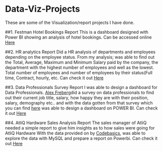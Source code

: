 # Data-Viz-Projects
These are some of the Visualization/report projects I have done. 

##1. Festman Hotel Bookings Report
This is a dashboard designed with Power BI showing an analysis of hotel bookings. 
Can be accessed online [Here](https://app.powerbi.com/groups/me/reports/48bf6031-31e5-4df9-ae3c-2e4575ffbc0c)

##2. HR analytics Report
Did a HR analysis of departments and employees depending on the employee status.
From my analysis; was able to find out the Total, Average, Maximum and Minimum Salary paid by the company, 
the department with the highest number of employees and well as the lowest.
Total number of employees and number of employees by their status(Full time, Contract, hourly, etc.
Can check it out [Here](https://www.linkedin.com/feed/update/urn:li:activity:6948612625068892160/)

##3. Data Professionals Survey Report
I was able to design a dashboard for Data Professionals.
[Alex Freberg](https://www.linkedin.com/in/alex-freberg/)did a survey on data professionals to find out their current job title, salary, 
how happy they are with their position, salary, demography etc.. 
and with the data gotten from that survey which you can find [here](https://lnkd.in/dm-8zitq) was able to design a dashboard on POWER BI.
Can check it out [Here](https://www.linkedin.com/feed/update/urn:li:activity:6990250359365472256/)

##4. AtliQ Hardware Sales Analysis Report
The sales manager of AtliQ needed a simple report to give him insights as to how sales were going for AtliQ Hardware
With the data provided on by [Codebasics](https://github.com/codebasics), was able to explore the data with MySQL and prepare a report on Powerbi.
Can check it out [Here](https://www.linkedin.com/feed/update/urn:li:activity:6993579668679323648/)
